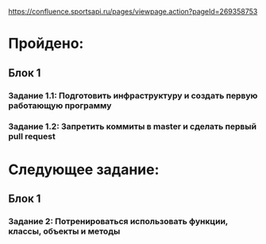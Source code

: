 https://confluence.sportsapi.ru/pages/viewpage.action?pageId=269358753

# Пройдено:
## Блок 1
### Задание 1.1: Подготовить инфраструктуру и создать первую работающую программу
### Задание 1.2: Запретить коммиты в master и сделать первый pull request

# Следующее задание:

## Блок 1
### Задание 2: Потренироваться использовать функции, классы, объекты и методы